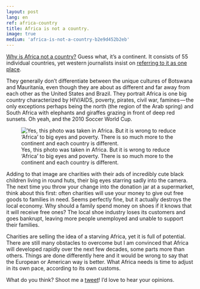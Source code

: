 ```yaml
---
layout: post
lang: en
ref: africa-country
title: Africa is not a country.
image: true
medium: 'africa-is-not-a-country-b2e9d452b2eb'
---
```


[Why is Africa not a country?](https://answers.yahoo.com/question/index?qid=20061027224128AAFtJ8D) Guess what, it’s a continent. It consists of 55 individual countries, yet western journalists insist on [referring to it as one place](http://www.theguardian.com/world/2014/jan/24/africa-clinton).

They generally don’t differentiate between the unique cultures of Botswana and Mauritania, even though they are about as different and far away from each other as the United States and Brazil. They portrait Africa is one big country characterized by HIV/AIDS, poverty, pirates, civil war, famines — the only exceptions perhaps being the north (the region of the Arab spring) and South Africa with elephants and giraffes grazing in front of deep red sunsets. Oh yeah, and the 2010 Soccer World Cup.

<figure class="sidebar">
  <img
  	srcset="{{ site.assets }}{{ site.images }}africa-country-1-large.jpg 2000w,
  	        {{ site.assets }}{{ site.images }}africa-country-1.jpg 1000w,
  	        {{ site.assets }}{{ site.images }}africa-country-1-small.jpg 500w"
    sizes="(min-width: 769px): 25vw, calc(100vw - 4rem)"
  	src="{{ site.assets }}{{ site.images }}africa-country-1.jpg"
  	alt="Yes, this photo was taken in Africa. But it is wrong to reduce ‘Africa’ to big eyes and poverty. There is so much more to the continent and each country is different.">
  <figcaption>Yes, this photo was taken in Africa. But it is wrong to reduce ‘Africa’ to big eyes and poverty. There is so much more to the continent and each country is different.</figcaption>
</figure>

Adding to that image are charities with their ads of incredibly cute black children living in round huts, their big eyes starring sadly into the camera. The next time you throw your change into the donation jar at a supermarket, think about this first: often charities will use your money to give out free goods to families in need. Seems perfectly fine, but it actually destroys the local economy. Why should a family spend money on shoes if it knows that it will receive free ones? The local shoe industry loses its customers and goes bankrupt, leaving more people unemployed and unable to support their families.

Charities are selling the idea of a starving Africa, yet it is full of potential. There are still many obstacles to overcome but I am convinced that Africa will developed rapidly over the next few decades, some parts more than others. Things are done differently here and it would be wrong to say that the European or American way is better. What Africa needs is time to adjust in its own pace, according to its own customs.

What do you think? Shoot me a [tweet](https://twitter.com/connor_baer)! I’d love to hear your opinions.
